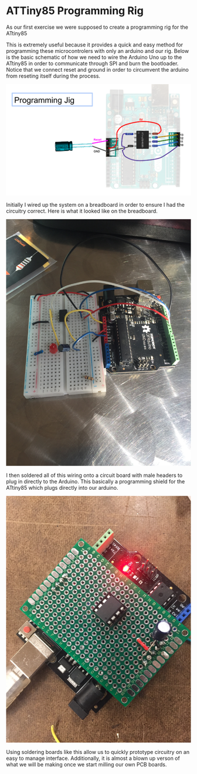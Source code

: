 # ATTiny85 Programming Rig

As our first exercise we were supposed to create a programming rig for the ATtiny85 

This is extremely useful because it provides a quick and easy method for programming these microcontrolers with only an arduino and our rig. Below is the basic schematic of how we need to wire the Arduino Uno up to the ATtiny85 in order to communicate through SPI and burn the bootloader. Notice that we connect reset and ground in order to circumvent the arduino from reseting itself during the process.  

![Schematic](images/schem.png)


Initially I wired up the system on a breadboard in order to ensure I had the circuitry correct. Here is what it looked like on the breadboard.

![Breadboard circuit](images/bread.JPG)

I then soldered all of this wiring onto a circuit board with male headers to plug in directly to the Arduino. This basically a programming shield for the ATtiny85 which plugs directly into our arduino. 

![Rigged circuit](images/rigged.JPG)

Using soldering boards like this allow us to quickly prototype circuitry on an easy to manage interface. Additionally, it is almost a blown up verson of what we will be making once we start milling our own PCB boards. 


